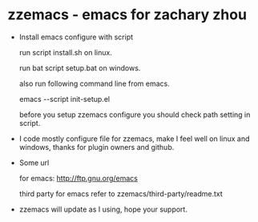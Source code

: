 zzemacs - emacs for zachary zhou
=======

* Install emacs configure with script

    run script install.sh on linux.
	
    run bat script setup.bat on windows.
	
    also run following command line from emacs.
	
    emacs --script init-setup.el
	
    before you setup zzemacs configure you should
    check path setting in script.

* I code mostly configure file for zzemacs, make I feel
    well on linux and windows, thanks for plugin owners and github.

* Some url

    for emacs: <http://ftp.gnu.org/emacs>
	
    third party for emacs refer to
    zzemacs/third-party/readme.txt

* zzemacs will update as I using, hope your support.
